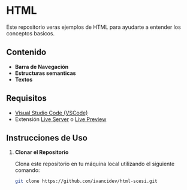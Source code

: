 # HTML 

Este repositorio veras ejemplos de HTML para ayudarte a entender los conceptos basicos.

## Contenido

- **Barra de Navegación** 
- **Estructuras semanticas** 
- **Textos** 


## Requisitos

- [Visual Studio Code (VSCode)](https://code.visualstudio.com/)
- Extensión [Live Server](https://marketplace.visualstudio.com/items?itemName=ritwickdey.LiveServer) o [Live Preview](https://marketplace.visualstudio.com/items?itemName=ms-vscode.live-server)

## Instrucciones de Uso

1. **Clonar el Repositorio**

   Clona este repositorio en tu máquina local utilizando el siguiente comando:

   ```bash
   git clone https://github.com/ivancidev/html-scesi.git
